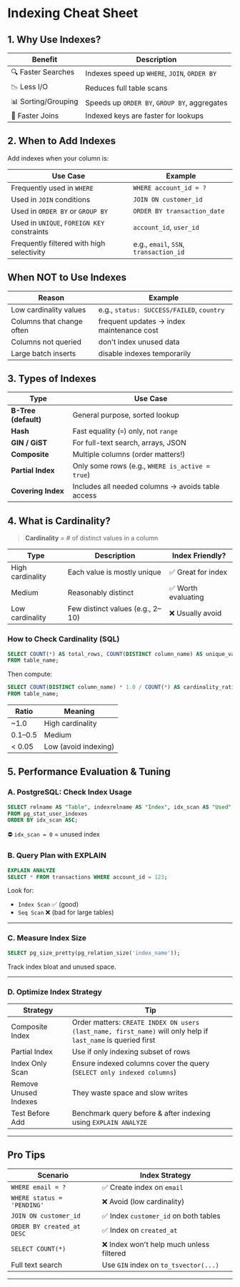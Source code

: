 # Indexing Cheat Sheet

## 1. **Why Use Indexes?**

| Benefit             | Description                                  |
| ------------------- | -------------------------------------------- |
| 🔍 Faster Searches  | Indexes speed up `WHERE`, `JOIN`, `ORDER BY` |
| 📉 Less I/O         | Reduces full table scans                     |
| 📊 Sorting/Grouping | Speeds up `ORDER BY`, `GROUP BY`, aggregates |
| 🔗 Faster Joins     | Indexed keys are faster for lookups          |


## 2. **When to Add Indexes**

Add indexes when your column is:

| Use Case                                    | Example                                |
| ------------------------------------------- | -------------------------------------- |
| Frequently used in `WHERE`                  | `WHERE account_id = ?`                 |
| Used in `JOIN` conditions                   | `JOIN ON customer_id`                  |
| Used in `ORDER BY` or `GROUP BY`            | `ORDER BY transaction_date`            |
| Used in `UNIQUE`, `FOREIGN KEY` constraints | `account_id`, `user_id`                |
| Frequently filtered with high selectivity   | e.g., `email`, `SSN`, `transaction_id` |


## When NOT to Use Indexes

| Reason                    | Example                                   |
| ------------------------- | ----------------------------------------- |
| Low cardinality values    | e.g., `status: SUCCESS/FAILED`, `country` |
| Columns that change often | frequent updates → index maintenance cost |
| Columns not queried       | don't index unused data                   |
| Large batch inserts       | disable indexes temporarily               |


## 3. **Types of Indexes**

| Type                 | Use Case                                          |
| -------------------- | ------------------------------------------------- |
| **B-Tree (default)** | General purpose, sorted lookup                    |
| **Hash**             | Fast equality (`=`) only, not `range`             |
| **GIN / GiST**       | For full-text search, arrays, JSON                |
| **Composite**        | Multiple columns (order matters!)                 |
| **Partial Index**    | Only some rows (e.g., `WHERE is_active = true`)   |
| **Covering Index**   | Includes all needed columns → avoids table access |


## 4. **What is Cardinality?**

> **Cardinality** = # of distinct values in a column

| Type             | Description                      | Index Friendly?    |
| ---------------- | -------------------------------- | ------------------ |
| High cardinality | Each value is mostly unique      | ✅ Great for index  |
| Medium           | Reasonably distinct              | ✅ Worth evaluating |
| Low cardinality  | Few distinct values (e.g., 2–10) | ❌ Usually avoid    |

### How to Check Cardinality (SQL)

```sql
SELECT COUNT(*) AS total_rows, COUNT(DISTINCT column_name) AS unique_values
FROM table_name;
```

Then compute:

```sql
SELECT COUNT(DISTINCT column_name) * 1.0 / COUNT(*) AS cardinality_ratio
FROM table_name;
```

| Ratio   | Meaning              |
| ------- | -------------------- |
| \~1.0   | High cardinality     |
| 0.1–0.5 | Medium               |
| < 0.05  | Low (avoid indexing) |



##  5. **Performance Evaluation & Tuning**

### A. PostgreSQL: Check Index Usage

```sql
SELECT relname AS "Table", indexrelname AS "Index", idx_scan AS "Used"
FROM pg_stat_user_indexes
ORDER BY idx_scan ASC;
```

⛔ `idx_scan = 0` = unused index


### B. Query Plan with EXPLAIN

```sql
EXPLAIN ANALYZE
SELECT * FROM transactions WHERE account_id = 123;
```

Look for:

* `Index Scan` ✅ (good)
* `Seq Scan` ❌ (bad for large tables)

---

### C. Measure Index Size

```sql
SELECT pg_size_pretty(pg_relation_size('index_name'));
```

Track index bloat and unused space.

---

###  D. Optimize Index Strategy

| Strategy              | Tip                                                                                                           |
| --------------------- | ------------------------------------------------------------------------------------------------------------- |
| Composite Index       | Order matters: `CREATE INDEX ON users (last_name, first_name)` will only help if `last_name` is queried first |
| Partial Index         | Use if only indexing subset of rows                                                                           |
| Index Only Scan       | Ensure indexed columns cover the query (`SELECT only indexed columns`)                                        |
| Remove Unused Indexes | They waste space and slow writes                                                                              |
| Test Before Add       | Benchmark query before & after indexing using `EXPLAIN ANALYZE`                                               |

---

## Pro Tips

| Scenario                   | Index Strategy                          |
| -------------------------- | --------------------------------------- |
| `WHERE email = ?`          | ✅ Create index on `email`               |
| `WHERE status = 'PENDING'` | ❌ Avoid (low cardinality)               |
| `JOIN ON customer_id`      | ✅ Index `customer_id` on both tables    |
| `ORDER BY created_at DESC` | ✅ Index on `created_at`                 |
| `SELECT COUNT(*)`          | ❌ Index won't help much unless filtered |
| Full text search           | Use `GIN` index on `to_tsvector(...)`   |

---

